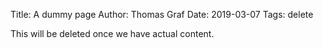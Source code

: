 Title: A dummy page
Author: Thomas Graf
Date: 2019-03-07
Tags: delete

This will be deleted once we have actual content.
